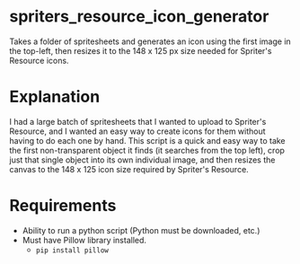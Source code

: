 # spriters_resource_icon_generator
Takes a folder of spritesheets and generates an icon using the first image in the top-left, then resizes it to the 148 x 125 px size needed for Spriter's Resource icons.

# Explanation
I had a large batch of spritesheets that I wanted to upload to Spriter's Resource, and I wanted an easy way to create icons for them without having to do each one by hand. This script is a quick and easy way to take the first non-transparent object it finds (it searches from the top left), crop just that single object into its own individual image, and then resizes the canvas to the 148 x 125 icon size required by Spriter's Resource. 

# Requirements
* Ability to run a python script (Python must be downloaded, etc.)
* Must have Pillow library installed.
  * ```pip install pillow```

